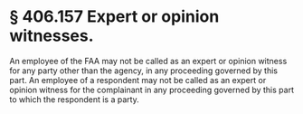 # § 406.157   Expert or opinion witnesses.

An employee of the FAA may not be called as an expert or opinion witness for any party other than the agency, in any proceeding governed by this part. An employee of a respondent may not be called as an expert or opinion witness for the complainant in any proceeding governed by this part to which the respondent is a party. 




